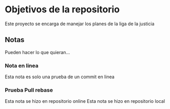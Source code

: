 # Objetivos de la repositorio

Este proyecto se encarga de manejar los planes de la liga de la justicia


## Notas
Pueden hacer lo que quieran...

### Nota en linea
Esta nota es solo una prueba de un commit en linea

### Prueba Pull rebase
Esta nota se hizo en repositorio online
Esta nota se hizo en repositorio local
